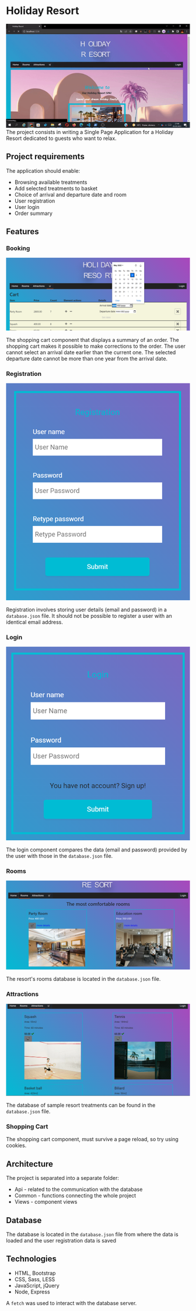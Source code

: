# Holiday Resort

![holiday_resort](./pictures/holiday_resort.gif)
The project consists in writing a Single Page Application for a Holiday Resort dedicated to guests who want to relax.

## Project requirements

The application should enable:

- Browsing available treatments
- Add selected treatments to basket
- Choice of arrival and departure date and room
- User registration
- User login
- Order summary

## Features

### Booking

![cart](./pictures/cart.PNG)

The shopping cart component that displays a summary of an order.
The shopping cart makes it possible to make corrections to the order.
The user cannot select an arrival date earlier than the current one.
The selected departure date cannot be more than one year from the arrival date.

### Registration

![Registration](./pictures/Registration.PNG)

Registration involves storing user details (email and password) in a `database.json` file.
It should not be possible to register a user with an identical email address.

### Login

![Login](./pictures/Login.PNG)

The login component compares the data (email and password) provided by the user with those in the `database.json` file.

### Rooms

![Rooms](./pictures/Rooms.PNG)

The resort's rooms database is located in the `database.json` file.

### Attractions

![Attractions](./pictures/Attractions.PNG)

The database of sample resort treatments can be found in the `database.json` file.

### Shopping Cart

The shopping cart component, must survive a page reload, so try using cookies.

## Architecture

The project is separated into a separate folder:

- Api - related to the communication with the database
- Common - functions connecting the whole project
- Views - component views

## Database

The database is located in the `database.json` file
from where the data is loaded and the user registration data is saved

## Technologies

- HTML, Bootstrap
- CSS, Sass, LESS
- JavaScript, jQuery
- Node, Express

A `fetch` was used to interact with the database server.
